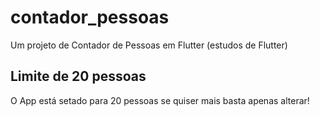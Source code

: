 # contador_pessoas

Um projeto de Contador de Pessoas em Flutter (estudos de Flutter)

## Limite de 20 pessoas

O App está setado para 20 pessoas se quiser mais basta apenas alterar!
